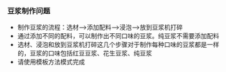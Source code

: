 ### 豆浆制作问题
*   制作豆浆的流程：选材-->添加配料-->浸泡-->放到豆浆机打碎
*   通过添加不同的配料，可以制作出不同口味的豆浆。纯豆浆不需要添加配料
*   选材、浸泡和放到豆浆机打碎这几个步骤对于制作每种口味的豆浆都是一样的，豆浆的口味包括红豆豆浆、花生豆浆、纯豆浆
*   请使用模板方法模式完成
